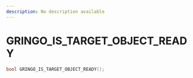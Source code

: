 ```yaml
---
description: No description available 
---
```


# GRINGO_IS_TARGET_OBJECT_READY

```cpp
bool GRINGO_IS_TARGET_OBJECT_READY();
```